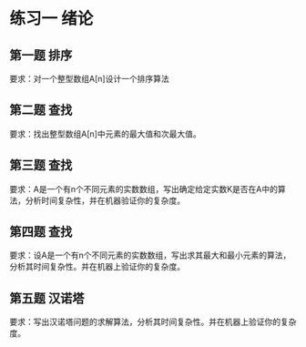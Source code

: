 # 练习一 绪论

## 第一题 排序

要求：对一个整型数组A[n]设计一个排序算法

## 第二题 查找

要求：找出整型数组A[n]中元素的最大值和次最大值。 

## 第三题 查找

要求：A是一个有n个不同元素的实数数组，写出确定给定实数K是否在A中的算法，分析时间复杂性，并在机器验证你的复杂度。 

## 第四题 查找

要求：设A是一个有n个不同元素的实数数组，写出求其最大和最小元素的算法，分析其时间复杂性。并在机器上验证你的复杂度。 

## 第五题 汉诺塔

要求：写出汉诺塔问题的求解算法，分析其时间复杂性。并在机器上验证你的复杂度。
